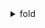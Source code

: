 <details>
    <summary>fold</summary>

## How to fold part of content

````md
<details>
<summary>Click me </summary>

### Heading
1. Foo
2. Bar
    * Baz
    * Qux

### Some Code
``js   

function logSomething(something) {       
    console.log('Something', something);   
}
``
    </details>
````

## Example

<details>
    <summary>Click me</summary>

### Heading

1. Foo
2. Bar
   * Baz
   * Qux

### Some Code

```js
function logSomething(something) {
    console.log('Something', something);
}
```

</details>

## Rules

1. Have an **empty line** after the `</summary>` tag or markdown/code blocks will not render.
2. Have an **empty line** after each `</details>` tag if you have multiple collapsible sections.

[citation](https://gist.github.com/pierrejoubert73/902cc94d79424356a8d20be2b382e1ab)

</details>

